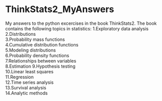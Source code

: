 # ThinkStats2_MyAnswers
My answers to the python excercises in the book ThinkStats2. The book contains the following topics in statistics: 
1.Exploratory data analysis <br>
2.Distributions <br>
3.Probability mass functions <br>
4.Cumulative distribution functions <br>
5.Modeling distributions <br>
6.Probability density functions <br>
7.Relationships between variables <br>
8.Estimation 9.Hypothesis testing <br>
10.Linear least squares <br>
11.Regression <br>
12.Time series analysis <br>
13.Survival analysis <br>
14.Analytic methods <br>
